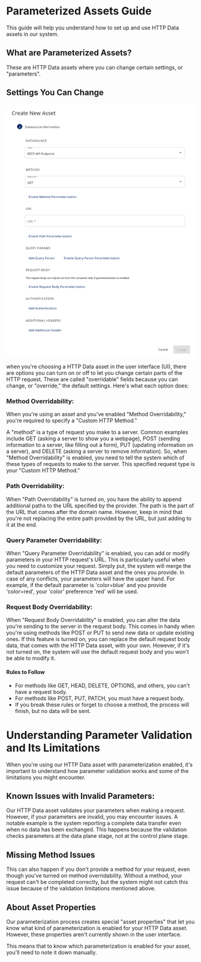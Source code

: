 # Parameterized Assets Guide

This guide will help you understand how to set up and use HTTP Data assets in our system.

## What are Parameterized Assets?

These are HTTP Data assets where you can change certain settings, or "parameters".

## Settings You Can Change
![data-transfer-methods.png](./getting-started/documentation/images/asset-settings.png)

when you're choosing a HTTP Data asset in the user interface (UI), there are options you can turn on or off to let you
change certain parts of the HTTP request. These are called "overridable" fields because you can change, or "override,"
the default settings. Here's what each option does:

### Method Overridability:
When you're using an asset and you've enabled "Method Overridability," you're required to specify a "Custom HTTP Method."

A "method" is a type of request you make to a server. Common examples include GET (asking a server to show you a webpage), POST (sending information to a server, like filling out a form), PUT (updating information on a server), and DELETE (asking a server to remove information). So, when "Method Overridability" is enabled, you need to tell the system which of these types of requests to make to the server. This specified request type is your "Custom HTTP Method."

### Path Overridability:
When "Path Overridability" is turned on, you have the ability to append additional paths to the URL specified by the provider. The path is the part of the URL that comes after the domain name. However, keep in mind that you're not replacing the entire path provided by the URL, but just adding to it at the end.


### Query Parameter Overridability:
When "Query Parameter Overridability" is enabled, you can add or modify parameters in your HTTP request's URL. This is particularly useful when you need to customize your request. Simply put, the system will merge the default parameters of the HTTP Data asset and the ones you provide. In case of any conflicts, your parameters will have the upper hand. For example, if the default parameter is 'color=blue' and you provide 'color=red', your 'color' preference 'red' will be used.

### Request Body Overridability:
When "Request Body Overridability" is enabled, you can alter the data you're sending to the server in the request body. This comes in handy when you're using methods like POST or PUT to send new data or update existing ones. If this feature is turned on, you can replace the default request body data, that comes with the HTTP Data asset, with your own. However, if it's not turned on, the system will use the default request body and you won't be able to modify it.

#### Rules to Follow

- For methods like GET, HEAD, DELETE, OPTIONS, and others, you can't have a request body.
- For methods like POST, PUT, PATCH, you must have a request body.
- If you break these rules or forget to choose a method, the process will finish, but no data will be sent.

# Understanding Parameter Validation and Its Limitations

When you're using our HTTP Data asset with parameterization enabled, it's important to understand how parameter validation works and some of the limitations you might encounter.

## Known Issues with Invalid Parameters:

Our HTTP Data asset validates your parameters when making a request. However, if your parameters are invalid, you may encounter issues. A notable example is the system reporting a complete data transfer even when no data has been exchanged. This happens because the validation checks parameters at the data plane stage, not at the control plane stage.

## Missing Method Issues

This can also happen if you don't provide a method for your request, even though you've turned on method overridability. Without a method, your request can't be completed correctly, but the system might not catch this issue because of the validation limitations mentioned above.

## About Asset Properties

Our parameterization process creates special "asset properties" that let you know what kind of parameterization is enabled for your HTTP Data asset. However, these properties aren't currently shown in the user interface.

This means that to know which parameterization is enabled for your asset, you'll need to note it down manually.

